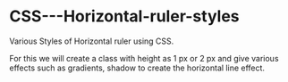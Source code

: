 # CSS---Horizontal-ruler-styles
Various Styles of Horizontal ruler using CSS.

For this we will create a class with height as 1 px or 2 px and give various effects such as gradients, shadow to create the horizontal line effect. 
